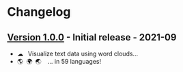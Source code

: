 # Changelog

## [Version 1.0.0](https://github.com/dataiku/dss-plugin-nlp-visualization/releases/tag/v1.0.0) - Initial release - 2021-09
- ☁  Visualize text data using word clouds...
- 🌎 🌍 🌏   ... in 59 languages!
